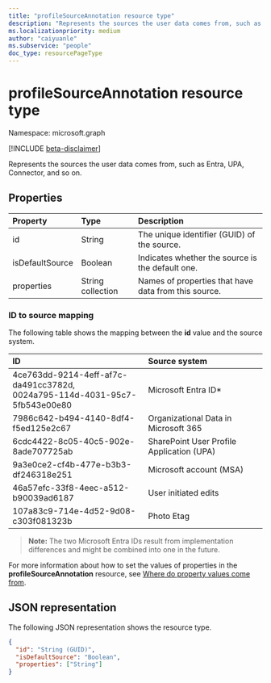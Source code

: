 ```yaml
---
title: "profileSourceAnnotation resource type"
description: "Represents the sources the user data comes from, such as Entra, UPA, Connector, and so on."
ms.localizationpriority: medium
author: "caiyuanle"
ms.subservice: "people"
doc_type: resourcePageType
---
```


# profileSourceAnnotation resource type

Namespace: microsoft.graph

[!INCLUDE [beta-disclaimer](../../includes/beta-disclaimer.md)]

Represents the sources the user data comes from, such as Entra, UPA, Connector, and so on.

## Properties
|Property	|Type	|Description|
|:--------|:----|:----------|
|id|String|The unique identifier (GUID) of the source.|
|isDefaultSource|Boolean|Indicates whether the source is the default one.|
|properties|String collection|Names of properties that have data from this source.|

### ID to source mapping

The following table shows the mapping between the **id** value and the source system.

| ID                                                                              | Source system                             |
|:--------------------------------------------------------------------------------|:------------------------------------------|
| 4ce763dd-9214-4eff-af7c-da491cc3782d, <br/> 0024a795-114d-4031-95c7-5fb543e00e80 | Microsoft Entra ID*                       |
| 7986c642-b494-4140-8df4-f5ed125e2c67                                            | Organizational Data in Microsoft 365      |
| 6cdc4422-8c05-40c5-902e-8ade707725ab                                            | SharePoint User Profile Application (UPA) |
| 9a3e0ce2-cf4b-477e-b3b3-df246318e251                                            | Microsoft account (MSA)                   |
| 46a57efc-33f8-4eec-a512-b90039ad6187                                            | User initiated edits                      |
| 107a83c9-714e-4d52-9d08-c303f081323b                                            | Photo Etag                                |

>**Note:** The two Microsoft Entra IDs result from implementation differences and might be combined into one in the future.

For more information about how to set the values of properties in the **profileSourceAnnotation** resource, see [Where do property values come from](https://support.microsoft.com/office/export-data-from-your-profile-card-d809f83f-c077-4a95-9b6c-4f093305163d#ID0EBF=About_Microsoft_365_User_Profile_Data).

## JSON representation

The following JSON representation shows the resource type.

<!-- {
  "blockType": "resource",
  "optionalProperties": [

  ],
  "@odata.type": "microsoft.graph.profileSourceAnnotation"
}-->

```json
{
  "id": "String (GUID)",
  "isDefaultSource": "Boolean",
  "properties": ["String"]
}
```
